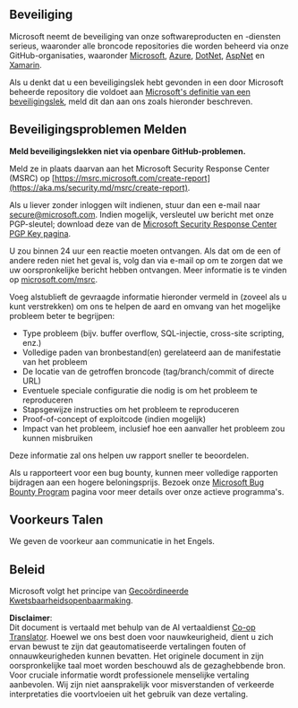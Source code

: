 <!--
CO_OP_TRANSLATOR_METADATA:
{
  "original_hash": "57f14126c1c6add76b3aef3844dfe4e3",
  "translation_date": "2025-05-17T05:42:04+00:00",
  "source_file": "SECURITY.md",
  "language_code": "nl"
}
-->
## Beveiliging

Microsoft neemt de beveiliging van onze softwareproducten en -diensten serieus, waaronder alle broncode repositories die worden beheerd via onze GitHub-organisaties, waaronder [Microsoft](https://github.com/Microsoft), [Azure](https://github.com/Azure), [DotNet](https://github.com/dotnet), [AspNet](https://github.com/aspnet) en [Xamarin](https://github.com/xamarin).

Als u denkt dat u een beveiligingslek hebt gevonden in een door Microsoft beheerde repository die voldoet aan [Microsoft's definitie van een beveiligingslek](https://aka.ms/security.md/definition), meld dit dan aan ons zoals hieronder beschreven.

## Beveiligingsproblemen Melden

**Meld beveiligingslekken niet via openbare GitHub-problemen.**

Meld ze in plaats daarvan aan het Microsoft Security Response Center (MSRC) op [https://msrc.microsoft.com/create-report](https://aka.ms/security.md/msrc/create-report).

Als u liever zonder inloggen wilt indienen, stuur dan een e-mail naar [secure@microsoft.com](mailto:secure@microsoft.com). Indien mogelijk, versleutel uw bericht met onze PGP-sleutel; download deze van de [Microsoft Security Response Center PGP Key pagina](https://aka.ms/security.md/msrc/pgp).

U zou binnen 24 uur een reactie moeten ontvangen. Als dat om de een of andere reden niet het geval is, volg dan via e-mail op om te zorgen dat we uw oorspronkelijke bericht hebben ontvangen. Meer informatie is te vinden op [microsoft.com/msrc](https://www.microsoft.com/msrc).

Voeg alstublieft de gevraagde informatie hieronder vermeld in (zoveel als u kunt verstrekken) om ons te helpen de aard en omvang van het mogelijke probleem beter te begrijpen:

  * Type probleem (bijv. buffer overflow, SQL-injectie, cross-site scripting, enz.)
  * Volledige paden van bronbestand(en) gerelateerd aan de manifestatie van het probleem
  * De locatie van de getroffen broncode (tag/branch/commit of directe URL)
  * Eventuele speciale configuratie die nodig is om het probleem te reproduceren
  * Stapsgewijze instructies om het probleem te reproduceren
  * Proof-of-concept of exploitcode (indien mogelijk)
  * Impact van het probleem, inclusief hoe een aanvaller het probleem zou kunnen misbruiken

Deze informatie zal ons helpen uw rapport sneller te beoordelen.

Als u rapporteert voor een bug bounty, kunnen meer volledige rapporten bijdragen aan een hogere beloningsprijs. Bezoek onze [Microsoft Bug Bounty Program](https://aka.ms/security.md/msrc/bounty) pagina voor meer details over onze actieve programma's.

## Voorkeurs Talen

We geven de voorkeur aan communicatie in het Engels.

## Beleid

Microsoft volgt het principe van [Gecoördineerde Kwetsbaarheidsopenbaarmaking](https://aka.ms/security.md/cvd).

**Disclaimer**:  
Dit document is vertaald met behulp van de AI vertaaldienst [Co-op Translator](https://github.com/Azure/co-op-translator). Hoewel we ons best doen voor nauwkeurigheid, dient u zich ervan bewust te zijn dat geautomatiseerde vertalingen fouten of onnauwkeurigheden kunnen bevatten. Het originele document in zijn oorspronkelijke taal moet worden beschouwd als de gezaghebbende bron. Voor cruciale informatie wordt professionele menselijke vertaling aanbevolen. Wij zijn niet aansprakelijk voor misverstanden of verkeerde interpretaties die voortvloeien uit het gebruik van deze vertaling.